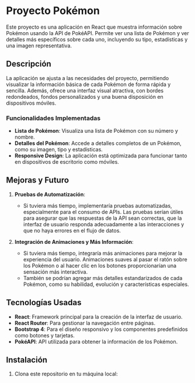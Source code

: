 # Proyecto Pokémon

Este proyecto es una aplicación en React que muestra información sobre Pokémon usando la API de PokéAPI. Permite ver una lista de Pokémon y ver detalles más específicos sobre cada uno, incluyendo su tipo, estadísticas y una imagen representativa.

## Descripción

La aplicación se ajusta a las necesidades del proyecto, permitiendo visualizar la información básica de cada Pokémon de forma rápida y sencilla. Además, ofrece una interfaz visual atractiva, con bordes redondeados, fondos personalizados y una buena disposición en dispositivos móviles.

### Funcionalidades Implementadas

- **Lista de Pokémon**: Visualiza una lista de Pokémon con su número y nombre.
- **Detalles del Pokémon**: Accede a detalles completos de un Pokémon, como su imagen, tipo y estadísticas.
- **Responsive Design**: La aplicación está optimizada para funcionar tanto en dispositivos de escritorio como móviles.

## Mejoras y Futuro

1. **Pruebas de Automatización**:
   - Si tuviera más tiempo, implementaría pruebas automatizadas, especialmente para el consumo de APIs. Las pruebas serían útiles para asegurar que las respuestas de la API sean correctas, que la interfaz de usuario responda adecuadamente a las interacciones y que no haya errores en el flujo de datos.

2. **Integración de Animaciones y Más Información**:
   - Si tuviera más tiempo, integraría más animaciones para mejorar la experiencia del usuario. Animaciones suaves al pasar el ratón sobre los Pokémon o al hacer clic en los botones proporcionarían una sensación más interactiva.
   - También se podrían agregar más detalles estandarizados de cada Pokémon, como su habilidad, evolución y características especiales.

## Tecnologías Usadas

- **React**: Framework principal para la creación de la interfaz de usuario.
- **React Router**: Para gestionar la navegación entre páginas.
- **Bootstrap 4**: Para el diseño responsivo y los componentes predefinidos como botones y tarjetas.
- **PokéAPI**: API utilizada para obtener la información de los Pokémon.

## Instalación

1. Clona este repositorio en tu máquina local:


